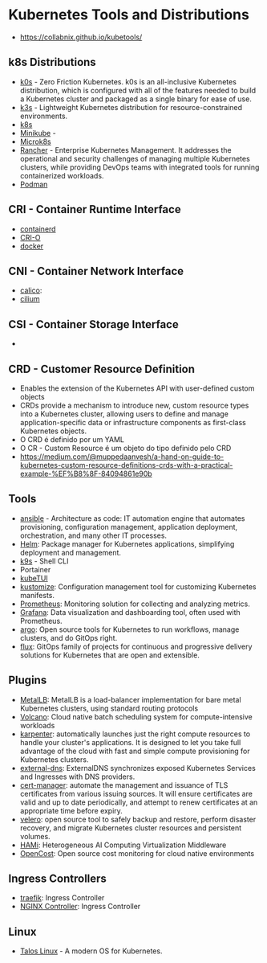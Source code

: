 # Kubernetes Tools and Distributions

- https://collabnix.github.io/kubetools/

## k8s Distributions
- [k0s](https://k0sproject.io/) - Zero Friction Kubernetes. k0s is an all-inclusive Kubernetes distribution, which is configured with all of the features needed to build a Kubernetes cluster and packaged as a single binary for ease of use.
- [k3s](https://k3s.io/) - Lightweight Kubernetes distribution for resource-constrained environments.
- [k8s](https://kubernetes.io/)
- [Minikube](https://minikube.sigs.k8s.io) -
- [Microk8s](https://microk8s.io/)
- [Rancher](https://www.rancher.com/)  - Enterprise Kubernetes Management. It addresses the operational and security challenges of managing multiple Kubernetes clusters, while providing DevOps teams with integrated tools for running containerized workloads.
- [Podman](https://podman.io/)

## CRI - Container Runtime Interface
- [containerd](https://github.com/containerd/containerd)
- [CRI-O](https://cri-o.io/)
- [docker]()

## CNI - Container Network Interface
- [calico](https://github.com/projectcalico/calico):
- [cilium](https://github.com/cilium/cilium)

## CSI - Container Storage Interface
- 

## CRD - Customer Resource Definition
- Enables the extension of the Kubernetes API with user-defined custom objects
- CRDs provide a mechanism to introduce new, custom resource types into a Kubernetes cluster, allowing users to define and manage application-specific data or infrastructure components as first-class Kubernetes objects.
- O CRD é definido por um YAML
- O CR - Custom Resource é um objeto do tipo definido pelo CRD
- https://medium.com/@muppedaanvesh/a-hand-on-guide-to-kubernetes-custom-resource-definitions-crds-with-a-practical-example-%EF%B8%8F-84094861e90b 

## Tools
- [ansible](https://www.ansible.com/) - Architecture as code:  IT automation engine that automates provisioning, configuration management, application deployment, orchestration, and many other IT processes.
- [Helm](): Package manager for Kubernetes applications, simplifying deployment and management.
- [k9s](https://k9scli.io/) - Shell CLI
- Portainer
- [kubeTUI](https://github.com/sarub0b0/kubetui)
- [kustomize](): Configuration management tool for customizing Kubernetes manifests.
- [Prometheus](): Monitoring solution for collecting and analyzing metrics.
- [Grafana](): Data visualization and dashboarding tool, often used with Prometheus.
- [argo](https://argoproj.github.io/): Open source tools for Kubernetes to run workflows, manage clusters, and do GitOps right.
- [flux](https://fluxcd.io/): GitOps family of projects for continuous and progressive delivery solutions for Kubernetes that are open and extensible.

## Plugins
- [MetalLB](https://metallb.io/): MetalLB is a load-balancer implementation for bare metal Kubernetes clusters, using standard routing protocols
- [Volcano](https://volcano.sh/en/): Cloud native batch scheduling system for compute-intensive workloads
- [karpenter](https://karpenter.sh/): automatically launches just the right compute resources to handle your cluster's applications. It is designed to let you take full advantage of the cloud with fast and simple compute provisioning for Kubernetes clusters.
- [external-dns](https://kubernetes-sigs.github.io/external-dns/): ExternalDNS synchronizes exposed Kubernetes Services and Ingresses with DNS providers.
- [cert-manager](https://artifacthub.io/packages/helm/cert-manager/cert-manager):  automate the management and issuance of TLS certificates from various issuing sources. It will ensure certificates are valid and up to date periodically, and attempt to renew certificates at an appropriate time before expiry.
- [velero](https://velero.io/):  open source tool to safely backup and restore, perform disaster recovery, and migrate Kubernetes cluster resources and persistent volumes.
- [HAMi]( https://project-hami.io/docs/): Heterogeneous AI Computing Virtualization Middleware
- [OpenCost](https://opencost.io/): Open source cost monitoring for cloud native environments

## Ingress Controllers 
- [traefik](https://traefik.io/traefik): Ingress Controller
- [NGINX Controller](https://github.com/kubernetes/ingress-nginx): Ingress Controller

## Linux 
- [Talos Linux](https://www.talos.dev/) - A modern OS for Kubernetes.
